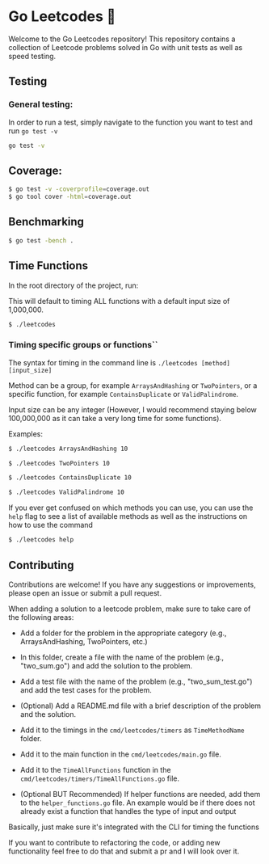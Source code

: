 # Go Leetcodes 🎉

Welcome to the Go Leetcodes repository! This repository contains a collection of Leetcode problems solved in Go with unit tests as well as speed testing.

## Testing

### General testing:

In order to run a test, simply navigate to the function you want to test and run `go test -v`

```bash
go test -v
```

## Coverage:
```bash
$ go test -v -coverprofile=coverage.out
$ go tool cover -html=coverage.out
```

## Benchmarking

```bash
$ go test -bench .
```

## Time Functions

In the root directory of the project, run:

This will default to timing ALL functions with a default input size of 1,000,000.
```bash
$ ./leetcodes
```
### Timing specific groups or functions``

The syntax for timing in the command line is `./leetcodes [method] [input_size]`

Method can be a group, for example `ArraysAndHashing` or `TwoPointers`, or a specific function, for example `ContainsDuplicate` or `ValidPalindrome`.

Input size can be any integer (However, I would recommend staying below 100,000,000 as it can take a very long time for some functions).

Examples:

```bash
$ ./leetcodes ArraysAndHashing 10
```

```bash
$ ./leetcodes TwoPointers 10
```

```bash
$ ./leetcodes ContainsDuplicate 10
```

```bash
$ ./leetcodes ValidPalindrome 10
```

If you ever get confused on which methods you can use, you can use the `help` flag to see a list of available methods as well as the instructions on how to use the command

```bash
$ ./leetcodes help
```

## Contributing

Contributions are welcome! If you have any suggestions or improvements, please open an issue or submit a pull request.

When adding a solution to a leetcode problem, make sure to take care of the following areas:

- Add a folder for the problem in the appropriate category (e.g., ArraysAndHashing, TwoPointers, etc.)
- In this folder, create a file with the name of the problem (e.g., "two_sum.go") and add the solution to the problem.
- Add a test file with the name of the problem (e.g., "two_sum_test.go") and add the test cases for the problem.
- (Optional) Add a README.md file with a brief description of the problem and the solution.

- Add it to the timings in the `cmd/leetcodes/timers` as `TimeMethodName` folder.
- Add it to the main function in the `cmd/leetcodes/main.go` file.
- Add it to the `TimeAllFunctions` function in the `cmd/leetcodes/timers/TimeAllFunctions.go` file.
- (Optional BUT Recommended) If helper functions are needed, add them to the `helper_functions.go` file. An example would be if there does not already exist a function that handles the type of input and output 

Basically, just make sure it's integrated with the CLI for timing the functions

If you want to contribute to refactoring the code, or adding new functionality feel free to do that and submit a pr and I will look over it.
